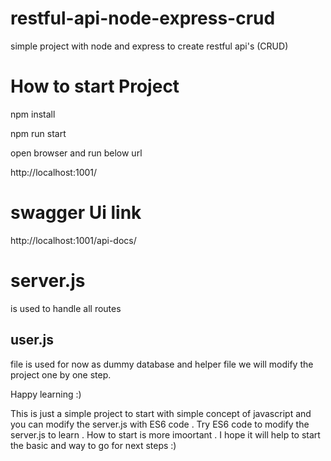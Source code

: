 # restful-api-node-express-crud
simple project with node and express to create restful api's (CRUD)

# How to start Project 

 npm install 
 
 npm run start 
 
 open browser and run below url
 
 http://localhost:1001/

 # swagger Ui link
http://localhost:1001/api-docs/

# server.js 
is used to handle all routes 

## user.js 
file is used for now as dummy database and helper file 
we will modify the project one by one step.

Happy learning :) 

This is just a simple project to start with simple concept of javascript and you can modify the server.js with ES6 code .
Try ES6 code to modify the server.js to learn .
How to start is more imoortant .
I hope it will help to start the basic and way to go for next steps :)

